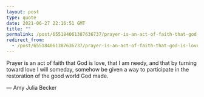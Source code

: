 ```yaml
---
layout: post
type: quote
date: 2021-06-27 22:16:51 GMT
title: ""
permalink: /post/655184061387636737/prayer-is-an-act-of-faith-that-god-is-love-that-i
redirect_from: 
  - /post/655184061387636737/prayer-is-an-act-of-faith-that-god-is-love-that-i
---
```

<p>Prayer is an act of faith that God is love, that I am needy, and that by turning toward love I will someday, somehow be given a way to participate in the restoration of the good world God made.</p><p>&mdash; Amy Julia Becker</p>